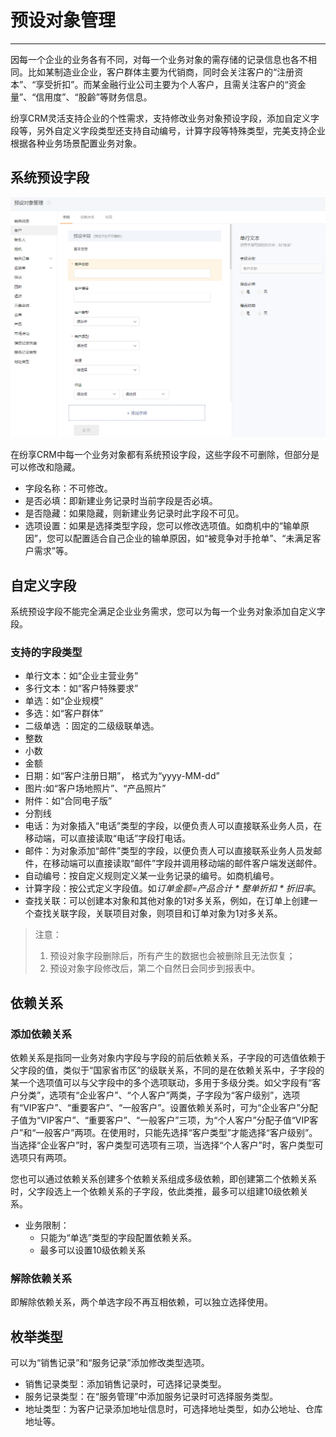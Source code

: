 ﻿
# 预设对象管理

---

因每一个企业的业务各有不同，对每一个业务对象的需存储的记录信息也各不相同。比如某制造业企业，客户群体主要为代销商，同时会关注客户的“注册资本”、“享受折扣”。而某金融行业公司主要为个人客户，且需关注客户的“资金量”、“信用度”、“股齡”等财务信息。

纷享CRM灵活支持企业的个性需求，支持修改业务对象预设字段，添加自定义字段等，另外自定义字段类型还支持自动编号，计算字段等特殊类型，完美支持企业根据各种业务场景配置业务对象。
 


## 系统预设字段
 ![image](./images/image_1bhrv92m21b0h13gslrq18rjc05m.png)
 
 在纷享CRM中每一个业务对象都有系统预设字段，这些字段不可删除，但部分是可以修改和隐藏。
 - 字段名称：不可修改。
 - 是否必填：即新建业务记录时当前字段是否必填。
 - 是否隐藏：如果隐藏，则新建业务记录时此字段不可见。
 - 选项设置：如果是选择类型字段，您可以修改选项值。如商机中的“输单原因”，您可以配置适合自己企业的输单原因，如“被竞争对手抢单”、“未满足客户需求”等。
 
 
## 自定义字段
系统预设字段不能完全满足企业业务需求，您可以为每一个业务对象添加自定义字段。
 
### 支持的字段类型
- 单行文本：如“企业主营业务”
- 多行文本：如“客户特殊要求”
- 单选：如“企业规模”
- 多选：如“客户群体”
- 二级单选 ：固定的二级级联单选。
- 整数
- 小数
- 金额
- 日期：如“客户注册日期”， 格式为“yyyy-MM-dd”
- 图片:如“客户场地照片”、“产品照片”
- 附件：如“合同电子版”
- 分割线
- 电话：为对象插入“电话”类型的字段，以便负责人可以直接联系业务人员，在移动端，可以直接读取“电话”字段打电话。
- 邮件：为对象添加“邮件”类型的字段，以便负责人可以直接联系业务人员发邮件，在移动端可以直接读取“邮件”字段并调用移动端的邮件客户端发送邮件。
- 自动编号：按自定义规则定义某一业务记录的编号。如商机编号。
- 计算字段：按公式定义字段值。如*订单金额=产品合计  * 整单折扣 * 折旧率*。
- 查找关联：可以创建本对象和其他对象的1对多关系，例如，在订单上创建一个查找关联字段，关联项目对象，则项目和订单对象为1对多关系。

>注意：
> 1. 预设对象字段删除后，所有产生的数据也会被删除且无法恢复；
> 2. 预设对象字段修改后，第二个自然日会同步到报表中。



## 依赖关系

### 添加依赖关系
依赖关系是指同一业务对象内字段与字段的前后依赖关系，子字段的可选值依赖于父字段的值，类似于“国家省市区”的级联关系，不同的是在依赖关系中，子字段的某一个选项值可以与父字段中的多个选项联动，多用于多级分类。如父字段有“客户分类”，选项有“企业客户”、“个人客户”两类，子字段为“客户级别”，选项有“VIP客户”、“重要客户”、“一般客户”。设置依赖关系时，可为“企业客户”分配子值为“VIP客户”、“重要客户”、“一般客户”三项，为“个人客户”分配子值“VIP客户”和“一般客户”两项。在使用时，只能先选择“客户类型”才能选择“客户级别”。当选择“企业客户”时，客户类型可选项有三项，当选择“个人客户”时，客户类型可选项只有两项。


您也可以通过依赖关系创建多个依赖关系组成多级依赖，即创建第二个依赖关系时，父字段选上一个依赖关系的子字段，依此类推，最多可以组建10级依赖关系。

- 业务限制：
    - 只能为“单选”类型的字段配置依赖关系。  
    - 最多可以设置10级依赖关系

### 解除依赖关系
即解除依赖关系，两个单选字段不再互相依赖，可以独立选择使用。

## 枚举类型
可以为“销售记录”和“服务记录”添加修改类型选项。
- 销售记录类型：添加销售记录时，可选择记录类型。
- 服务记录类型：在“服务管理”中添加服务记录时可选择服务类型。
- 地址类型：为客户记录添加地址信息时，可选择地址类型，如办公地址、仓库地址等。

